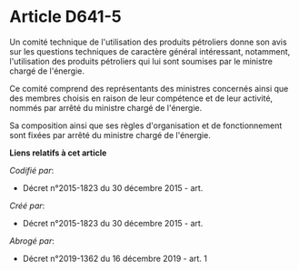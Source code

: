 # Article D641-5

Un comité technique de l'utilisation des produits pétroliers donne son avis sur les questions techniques de caractère général
intéressant, notamment, l'utilisation des produits pétroliers qui lui sont soumises par le ministre chargé de l'énergie.

Ce comité comprend des représentants des ministres concernés ainsi que des membres choisis en raison de leur compétence et de
leur activité, nommés par arrêté du ministre chargé de l'énergie.

Sa composition ainsi que ses règles d'organisation et de fonctionnement sont fixées par arrêté du ministre chargé de
l'énergie.

**Liens relatifs à cet article**

_Codifié par_:

  - Décret n°2015-1823 du 30 décembre 2015 - art.

_Créé par_:

  - Décret n°2015-1823 du 30 décembre 2015 - art.

_Abrogé par_:

  - Décret n°2019-1362 du 16 décembre 2019 - art. 1
